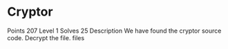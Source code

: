 
# Cryptor

Points
207
Level
1
Solves
25
Description
We have found the cryptor source code. Decrypt the file.
files
